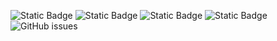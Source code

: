 ![Static Badge](https://img.shields.io/badge/blacklists-60-000000) ![Static Badge](https://img.shields.io/badge/blacklisted-3269852-cc0000) ![Static Badge](https://img.shields.io/badge/whitelisted-2244-00CC00) ![Static Badge](https://img.shields.io/badge/streaming_blacklist-28107-000000) ![GitHub issues](https://img.shields.io/github/issues/fabriziosalmi/blacklists)
